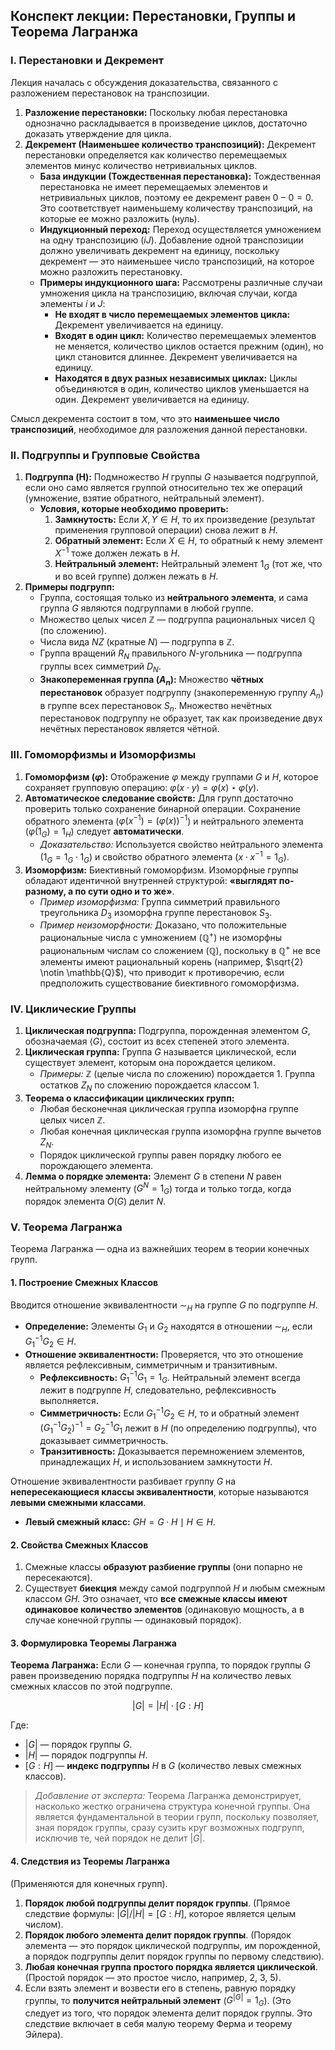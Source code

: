 
## Конспект лекции: Перестановки, Группы и Теорема Лагранжа

### I. Перестановки и Декремент

Лекция началась с обсуждения доказательства, связанного с разложением перестановок на транспозиции.

1. **Разложение перестановки:** Поскольку любая перестановка однозначно раскладывается в произведение циклов, достаточно доказать утверждение для цикла.
2. **Декремент (Наименьшее количество транспозиций):** Декремент перестановки определяется как количество перемещаемых элементов минус количество нетривиальных циклов.
    - **База индукции (Тождественная перестановка):** Тождественная перестановка не имеет перемещаемых элементов и нетривиальных циклов, поэтому ее декремент равен $0 - 0 = 0$. Это соответствует наименьшему количеству транспозиций, на которые ее можно разложить (нуль).
    - **Индукционный переход:** Переход осуществляется умножением на одну транспозицию $(iJ)$. Добавление одной транспозиции должно увеличивать декремент на единицу, поскольку декремент — это наименьшее число транспозиций, на которое можно разложить перестановку.
    - **Примеры индукционного шага:** Рассмотрены различные случаи умножения цикла на транспозицию, включая случаи, когда элементы $i$ и $J$:
        - **Не входят в число перемещаемых элементов цикла:** Декремент увеличивается на единицу.
        - **Входят в один цикл:** Количество перемещаемых элементов не меняется, количество циклов остается прежним (один), но цикл становится длиннее. Декремент увеличивается на единицу.
        - **Находятся в двух разных независимых циклах:** Циклы объединяются в один, количество циклов уменьшается на один. Декремент увеличивается на единицу.

Смысл декремента состоит в том, что это **наименьшее число транспозиций**, необходимое для разложения данной перестановки.

### II. Подгруппы и Групповые Свойства

1. **Подгруппа (H):** Подмножество $H$ группы $G$ называется подгруппой, если оно само является группой относительно тех же операций (умножение, взятие обратного, нейтральный элемент).
    - **Условия, которые необходимо проверить:**
        1. **Замкнутость:** Если $X, Y \in H$, то их произведение (результат применения групповой операции) снова лежит в $H$.
        2. **Обратный элемент:** Если $X \in H$, то обратный к нему элемент $X^{-1}$ тоже должен лежать в $H$.
        3. **Нейтральный элемент:** Нейтральный элемент $1_G$ (тот же, что и во всей группе) должен лежать в $H$.
2. **Примеры подгрупп:**
    - Группа, состоящая только из **нейтрального элемента**, и сама группа $G$ являются подгруппами в любой группе.
    - Множество целых чисел $\mathbb{Z}$ — подгруппа рациональных чисел $\mathbb{Q}$ (по сложению).
    - Числа вида $NZ$ (кратные $N$) — подгруппа в $\mathbb{Z}$.
    - Группа вращений $R_N$ правильного $N$-угольника — подгруппа группы всех симметрий $D_N$.
    - **Знакопеременная группа ($A_n$):** Множество **чётных перестановок** образует подгруппу (знакопеременную группу $A_n$) в группе всех перестановок $S_n$. Множество нечётных перестановок подгруппу не образует, так как произведение двух нечётных перестановок является чётной.

### III. Гомоморфизмы и Изоморфизмы

1. **Гомоморфизм ($\varphi$):** Отображение $\varphi$ между группами $G$ и $H$, которое сохраняет групповую операцию: $\varphi(x \cdot y) = \varphi(x) \star \varphi(y)$.
2. **Автоматическое следование свойств:** Для групп достаточно проверить только сохранение бинарной операции. Сохранение обратного элемента ($\varphi(x^{-1}) = (\varphi(x))^{-1}$) и нейтрального элемента ($\varphi(1_G) = 1_H$) следует **автоматически**.
    - _Доказательство:_ Используется свойство нейтрального элемента ($1_G = 1_G \cdot 1_G$) и свойство обратного элемента ($x \cdot x^{-1} = 1_G$).
3. **Изоморфизм:** Биективный гомоморфизм. Изоморфные группы обладают идентичной внутренней структурой: **«выглядят по-разному, а по сути одно и то же»**.
    - _Пример изоморфизма:_ Группа симметрий правильного треугольника $D_3$ изоморфна группе перестановок $S_3$.
    - _Пример неизоморфности:_ Доказано, что положительные рациональные числа с умножением ($\mathbb{Q}^+$) не изоморфны рациональным числам со сложением ($\mathbb{Q}$), поскольку в $\mathbb{Q}^+$ не все элементы имеют рациональный корень (например, $\sqrt{2} \notin \mathbb{Q}$), что приводит к противоречию, если предположить существование биективного гомоморфизма.

### IV. Циклические Группы

1. **Циклическая подгруппа:** Подгруппа, порожденная элементом $G$, обозначаемая $\langle G \rangle$, состоит из всех степеней этого элемента.
2. **Циклическая группа:** Группа $G$ называется циклической, если существует элемент, которым она порождается целиком.
    - _Примеры:_ $\mathbb{Z}$ (целые числа по сложению) порождается $1$. Группа остатков $Z_N$ по сложению порождается классом $1$.
3. **Теорема о классификации циклических групп:**
    - Любая бесконечная циклическая группа изоморфна группе целых чисел $\mathbb{Z}$.
    - Любая конечная циклическая группа изоморфна группе вычетов $Z_N$.
    - Порядок циклической группы равен порядку любого ее порождающего элемента.
4. **Лемма о порядке элемента:** Элемент $G$ в степени $N$ равен нейтральному элементу ($G^N = 1_G$) тогда и только тогда, когда порядок элемента $O(G)$ делит $N$.

### V. Теорема Лагранжа

Теорема Лагранжа — одна из важнейших теорем в теории конечных групп.

#### 1. Построение Смежных Классов

Вводится отношение эквивалентности $\sim_H$ на группе $G$ по подгруппе $H$.

- **Определение:** Элементы $G_1$ и $G_2$ находятся в отношении $\sim_H$, если $G_1^{-1} G_2 \in H$.
- **Отношение эквивалентности:** Проверяется, что это отношение является рефлексивным, симметричным и транзитивным.
    - **Рефлексивность:** $G_1^{-1} G_1 = 1_G$. Нейтральный элемент всегда лежит в подгруппе $H$, следовательно, рефлексивность выполняется.
    - **Симметричность:** Если $G_1^{-1} G_2 \in H$, то и обратный элемент $(G_1^{-1} G_2)^{-1} = G_2^{-1} G_1$ лежит в $H$ (по определению подгруппы), что доказывает симметричность.
    - **Транзитивность:** Доказывается перемножением элементов, принадлежащих $H$, и использованием замкнутости $H$.

Отношение эквивалентности разбивает группу $G$ на **непересекающиеся классы эквивалентности**, которые называются **левыми смежными классами**.

- **Левый смежный класс:** $GH = {G \cdot H \mid H \in H}$.

#### 2. Свойства Смежных Классов

1. Смежные классы **образуют разбиение группы** (они попарно не пересекаются).
2. Существует **биекция** между самой подгруппой $H$ и любым смежным классом $GH$. Это означает, что **все смежные классы имеют одинаковое количество элементов** (одинаковую мощность, а в случае конечной группы — одинаковый порядок).

#### 3. Формулировка Теоремы Лагранжа

**Теорема Лагранжа:** Если $G$ — конечная группа, то порядок группы $G$ равен произведению порядка подгруппы $H$ на количество левых смежных классов по этой подгруппе.

$$|G| = |H| \cdot [G:H]$$

Где:

- $|G|$ — порядок группы $G$.
- $|H|$ — порядок подгруппы $H$.
- $[G:H]$ — **индекс подгруппы** $H$ в $G$ (количество левых смежных классов).

> _Добавление от эксперта:_ Теорема Лагранжа демонстрирует, насколько жестко ограничена структура конечной группы. Она является фундаментальной в теории групп, поскольку позволяет, зная порядок группы, сразу сузить круг возможных подгрупп, исключив те, чей порядок не делит $|G|$.

#### 4. Следствия из Теоремы Лагранжа

(Применяются для конечных групп).

1. **Порядок любой подгруппы делит порядок группы**. (Прямое следствие формулы: $|G| / |H| = [G:H]$, которое является целым числом).
2. **Порядок любого элемента делит порядок группы**. (Порядок элемента — это порядок циклической подгруппы, им порожденной, а порядок подгруппы делит порядок группы по первому следствию).
3. **Любая конечная группа простого порядка является циклической**. (Простой порядок — это простое число, например, 2, 3, 5).
4. Если взять элемент и возвести его в степень, равную порядку группы, то **получится нейтральный элемент** ($G^{|G|} = 1_G$). (Это следует из того, что порядок элемента делит порядок группы. Это следствие включает в себя малую теорему Ферма и теорему Эйлера).